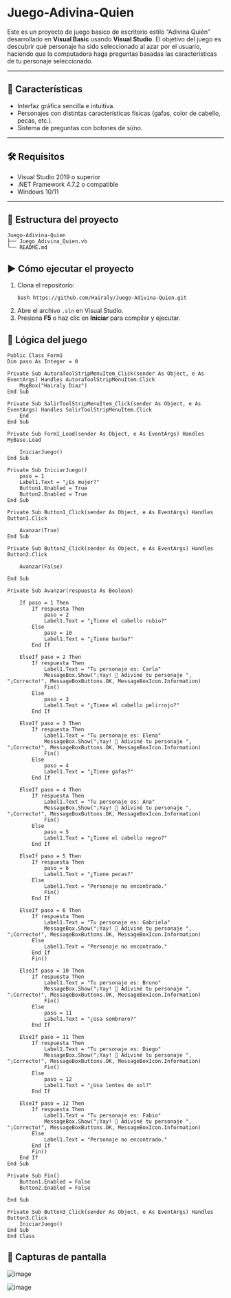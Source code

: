 # Juego-Adivina-Quien
Este es un proyecto de juego basico de escritorio estilo “Adivina Quién” desarrollado en **Visual Basic** usando **Visual Studio**. El objetivo del juego es descubrir qué personaje ha sido seleccionado al azar por el usuario, haciendo que la computadora haga preguntas basadas las características de tu personaje seleccionado.

---

## 🧩 Características

- Interfaz gráfica sencilla e intuitiva.
- Personajes con distintas características físicas (gafas, color de cabello, pecas, etc.).
- Sistema de preguntas con botones de sí/no.


---

## 🛠 Requisitos

- Visual Studio 2019 o superior
- .NET Framework 4.7.2 o compatible
- Windows 10/11

---
## 📁 Estructura del proyecto

```
Juego-Adivina-Quien
├── Juego_Adivina_Quien.vb
└── README.md
```

## ▶️ Cómo ejecutar el proyecto

1. Clona el repositorio:
   ```
   bash https://github.com/Hairaly/Juego-Adivina-Quien.git
   ```
2. Abre el archivo `.sln` en Visual Studio.
3. Presiona **F5** o haz clic en **Iniciar** para compilar y ejecutar.


## 🧠 Lógica del juego 

    Public Class Form1
    Dim paso As Integer = 0

    Private Sub AutoraToolStripMenuItem_Click(sender As Object, e As EventArgs) Handles AutoraToolStripMenuItem.Click
        MsgBox("Hairaly Diaz")
    End Sub

    Private Sub SalirToolStripMenuItem_Click(sender As Object, e As EventArgs) Handles SalirToolStripMenuItem.Click
        End
    End Sub

    Private Sub Form1_Load(sender As Object, e As EventArgs) Handles MyBase.Load
        
        IniciarJuego()
    End Sub

    Private Sub IniciarJuego()
        paso = 1
        Label1.Text = "¿Es mujer?"
        Button1.Enabled = True
        Button2.Enabled = True
    End Sub

    Private Sub Button1_Click(sender As Object, e As EventArgs) Handles Button1.Click
       
        Avanzar(True)
    End Sub

    Private Sub Button2_Click(sender As Object, e As EventArgs) Handles Button2.Click

        Avanzar(False)

    End Sub

    Private Sub Avanzar(respuesta As Boolean)

        If paso = 1 Then
            If respuesta Then
                paso = 2
                Label1.Text = "¿Tiene el cabello rubio?"
            Else
                paso = 10
                Label1.Text = "¿Tiene barba?"
            End If
            
        ElseIf paso = 2 Then
            If respuesta Then
                Label1.Text = "Tu personaje es: Carla"
                MessageBox.Show("¡Yay! 🎉 Adiviné tu personaje ", "¡Correcto!", MessageBoxButtons.OK, MessageBoxIcon.Information)
                Fin()
            Else
                paso = 3
                Label1.Text = "¿Tiene el cabello pelirrojo?"
            End If

        ElseIf paso = 3 Then
            If respuesta Then
                Label1.Text = "Tu personaje es: Elena"
                MessageBox.Show("¡Yay! 🎉 Adiviné tu personaje ", "¡Correcto!", MessageBoxButtons.OK, MessageBoxIcon.Information)
                Fin()
            Else
                paso = 4
                Label1.Text = "¿Tiene gafas?"
            End If

        ElseIf paso = 4 Then
            If respuesta Then
                Label1.Text = "Tu personaje es: Ana"
                MessageBox.Show("¡Yay! 🎉 Adiviné tu personaje ", "¡Correcto!", MessageBoxButtons.OK, MessageBoxIcon.Information)
                Fin()
            Else
                paso = 5
                Label1.Text = "¿Tiene el cabello negro?"
            End If

        ElseIf paso = 5 Then
            If respuesta Then
                paso = 6
                Label1.Text = "¿Tiene pecas?"
            Else
                Label1.Text = "Personaje no encontrado."
                Fin()
            End If

        ElseIf paso = 6 Then
            If respuesta Then
                Label1.Text = "Tu personaje es: Gabriela"
                MessageBox.Show("¡Yay! 🎉 Adiviné tu personaje ", "¡Correcto!", MessageBoxButtons.OK, MessageBoxIcon.Information)
            Else
                Label1.Text = "Personaje no encontrado."
            End If
            Fin()

        ElseIf paso = 10 Then
            If respuesta Then
                Label1.Text = "Tu personaje es: Bruno"
                MessageBox.Show("¡Yay! 🎉 Adiviné tu personaje ", "¡Correcto!", MessageBoxButtons.OK, MessageBoxIcon.Information)
                Fin()
            Else
                paso = 11
                Label1.Text = "¿Usa sombrero?"
            End If

        ElseIf paso = 11 Then
            If respuesta Then
                Label1.Text = "Tu personaje es: Diego"
                MessageBox.Show("¡Yay! 🎉 Adiviné tu personaje ", "¡Correcto!", MessageBoxButtons.OK, MessageBoxIcon.Information)
                Fin()
            Else
                paso = 12
                Label1.Text = "¿Usa lentes de sol?"
            End If

        ElseIf paso = 12 Then
            If respuesta Then
                Label1.Text = "Tu personaje es: Fabio"
                MessageBox.Show("¡Yay! 🎉 Adiviné tu personaje ", "¡Correcto!", MessageBoxButtons.OK, MessageBoxIcon.Information)
            Else
                Label1.Text = "Personaje no encontrado."
            End If
            Fin()
        End If
    End Sub

    Private Sub Fin()
        Button1.Enabled = False
        Button2.Enabled = False

    End Sub

    Private Sub Button3_Click(sender As Object, e As EventArgs) Handles Button3.Click
        IniciarJuego()
    End Sub
    End Class


## 📸 Capturas de pantalla
![image](https://github.com/user-attachments/assets/d354bc23-7dbc-44de-ab5c-c08d798f22c8)

![image](https://github.com/user-attachments/assets/176a503d-cda2-46d3-b2cb-9b7ef7dac189)

